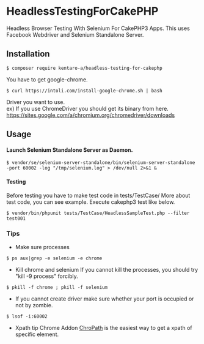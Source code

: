 # HeadlessTestingForCakePHP
Headless Browser Testing With Selenium For CakePHP3 Apps.
This uses Facebook Webdriver and Selenium Standalone Server.


## Installation
```
$ composer require kentaro-a/headless-testing-for-cakephp
```

 You have to get google-chrome.
```
$ curl https://intoli.com/install-google-chrome.sh | bash
```  

 Driver you want to use.  
 ex) If you use ChromeDriver you should get its binary from here.   
 https://sites.google.com/a/chromium.org/chromedriver/downloads
  
  

## Usage

#### Launch Selenium Standalone Server as Daemon.
```
$ vendor/se/selenium-server-standalone/bin/selenium-server-standalone -port 60002 -log "/tmp/selenium.log" > /dev/null 2>&1 &
```



#### Testing
Before testing you have to make test code in tests/TestCase/
More about test code, you can see example.
Execute cakephp3 test like below.
```
$ vendor/bin/phpunit tests/TestCase/HeadlessSampleTest.php --filter test001
```



### Tips

- Make sure processes
```
$ ps aux|grep -e selenium -e chrome
```

- Kill chrome and selenium
If you cannot kill the processes, you should try "kill -9 process" forcibly.
```
$ pkill -f chrome ; pkill -f selenium
```

- If you cannot create driver make sure whether your port is occupied or not by zombie.
```
$ lsof -i:60002
```


- Xpath tip
Chrome Addon [ChroPath](https://chrome.google.com/webstore/detail/chropath/ljngjbnaijcbncmcnjfhigebomdlkcjo) is the easiest way to get a xpath of specific element.


